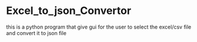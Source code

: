 # Excel_to_json_Convertor
 this is a python program that give gui for the user to select the excel/csv file and convert it to json file
